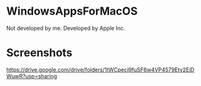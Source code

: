 # WindowsAppsForMacOS
Not developed by me. Developed by Apple Inc.

# Screenshots
https://drive.google.com/drive/folders/1tWCpecj9fuSF6w4VP4579Ety2EiDWuwR?usp=sharing
